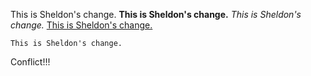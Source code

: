 This is Sheldon's change.
**This is Sheldon's change.**
*This is Sheldon's change.*
[This is Sheldon's change.](www.google.com)
```
This is Sheldon's change.
```
Conflict!!!